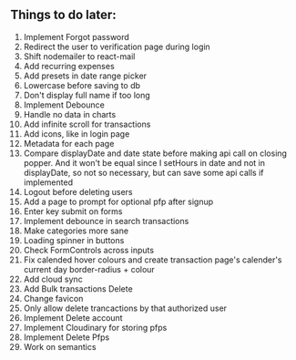 ## Things to do later:

1. Implement Forgot password
2. Redirect the user to verification page during login
3. Shift nodemailer to react-mail
4. Add recurring expenses
5. Add presets in date range picker
6. Lowercase before saving to db
7. Don't display full name if too long
8. Implement Debounce
9. Handle no data in charts
10. Add infinite scroll for transactions
11. Add icons, like in login page
12. Metadata for each page
13. Compare displayDate and date state before making api call on closing popper. And it won't be equal since I setHours in date and not in displayDate, so not so necessary, but can save some api calls if implemented
14. Logout before deleting users
15. Add a page to prompt for optional pfp after signup
16. Enter key submit on forms
17. Implement debounce in search transactions
18. Make categories more sane
19. Loading spinner in buttons
20. Check FormControls across inputs
21. Fix calended hover colours and create transaction page's calender's current day border-radius + colour
22. Add cloud sync
23. Add Bulk transactions Delete
24. Change favicon
25. Only allow delete trancactions by that authorized user
26. Implement Delete account
27. Implement Cloudinary for storing pfps
28. Implement Delete Pfps
29. Work on semantics
